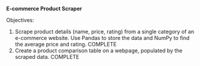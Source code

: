 
**E-commerce Product Scraper**

Objectives:
1. Scrape product details (name, price, rating) from a single category of an e-commerce website. Use Pandas to store the data and NumPy to find the average price and rating. COMPLETE  
2. Create a product comparison table on a webpage, populated by the scraped data. COMPLETE
